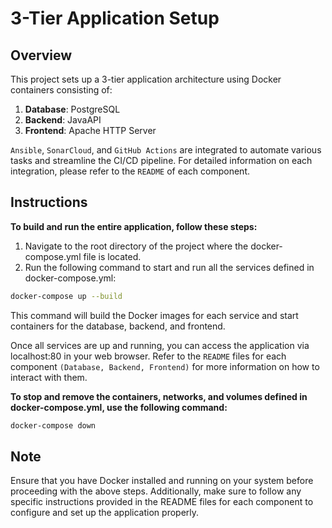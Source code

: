 # 3-Tier Application Setup

## Overview

This project sets up a 3-tier application architecture using Docker containers consisting of:
1. **Database**: PostgreSQL
2. **Backend**: JavaAPI
3. **Frontend**: Apache HTTP Server 

`Ansible`, `SonarCloud`, and `GitHub Actions` are integrated to automate various tasks and streamline the CI/CD pipeline. For detailed information on each integration, please refer to the `README` of each component.

## Instructions

**To build and run the entire application, follow these steps:**

1. Navigate to the root directory of the project where the docker-compose.yml file is located.
2. Run the following command to start and run all the services defined in docker-compose.yml: 
```bash
docker-compose up --build
```
This command will build the Docker images for each service and start containers for the database, backend, and frontend.

Once all services are up and running, you can access the application via localhost:80 in your web browser. 
Refer to the `README` files for each component `(Database, Backend, Frontend)` for more information on how to interact with them.


**To stop and remove the containers, networks, and volumes defined in docker-compose.yml, use the following command:**
```bash
docker-compose down
```

## Note
Ensure that you have Docker installed and running on your system before proceeding with the above steps. Additionally, make sure to follow any specific instructions provided in the README files for each component to configure and set up the application properly.